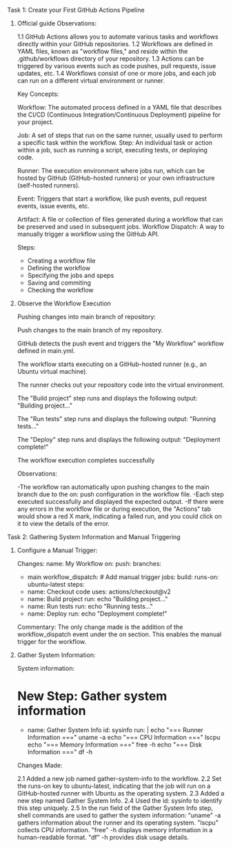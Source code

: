 Task 1: Create your First GitHub Actions Pipeline
1. Official guide 
    Observations:

    1.1 GitHub Actions allows you to automate various tasks and workflows directly within your GitHub repositories.
    1.2 Workflows are defined in YAML files, known as "workflow files," and reside within the .github/workflows directory of your repository.
    1.3 Actions can be triggered by various events such as code pushes, pull requests, issue updates, etc.
    1.4 Workflows consist of one or more jobs, and each job can run on a different virtual environment or runner.

    Key Concepts:

    Workflow: The automated process defined in a YAML file that describes the CI/CD (Continuous Integration/Continuous Deployment) pipeline for your project.

    Job: A set of steps that run on the same runner, usually used to perform a specific task within the workflow.
    Step: An individual task or action within a job, such as running a script, executing tests, or deploying code.
    
    Runner: The execution environment where jobs run, which can be hosted by GitHub (GitHub-hosted runners) or your own infrastructure (self-hosted runners).
    
    Event: Triggers that start a workflow, like push events, pull request events, issue events, etc.
    
    Artifact: A file or collection of files generated during a workflow that can be preserved and used in subsequent jobs.
    Workflow Dispatch: A way to manually trigger a workflow using the GitHub API.

    Steps:

    - Creating a workflow file
    - Defining the workflow
    - Specifying the jobs and speps
    - Saving and commiting
    - Checking the workflow

2. Observe the Workflow Execution

    Pushing changes into main branch of repository:
    
    Push changes to the main branch of my repository.

    GitHub detects the push event and triggers the "My Workflow" workflow defined in main.yml.

    The workflow starts executing on a GitHub-hosted runner (e.g., an Ubuntu virtual machine).

    The runner checks out your repository code into the virtual environment.

    The "Build project" step runs and displays the following output: "Building project..."

    The "Run tests" step runs and displays the following output: "Running tests..."

    The "Deploy" step runs and displays the following output: "Deployment complete!"

    The workflow execution completes successfully

    Observations:

    -The workflow ran automatically upon pushing changes to the main branch due to the on: push configuration in the workflow file.
    -Each step executed successfully and displayed the expected output.
    -If there were any errors in the workflow file or during execution, the "Actions" tab would show a red X mark, indicating a failed run, and you could click on it to view the details of the error. 

Task 2: Gathering System Information and Manual Triggering

1. Configure a Manual Trigger:

    Changes:
    name: My Workflow
on:
  push:
    branches:
      - main
  workflow_dispatch:  # Add manual trigger
jobs:
  build:
    runs-on: ubuntu-latest
    steps:
      - name: Checkout code
        uses: actions/checkout@v2
      - name: Build project
        run: echo "Building project..."
      - name: Run tests
        run: echo "Running tests..."
      - name: Deploy
        run: echo "Deployment complete!"

    Commentary: The only change made is the addition of the workflow_dispatch event under the on section. This enables the manual trigger for the workflow.

2. Gather System Information:

    System information:
     # New Step: Gather system information
      - name: Gather System Info
        id: sysinfo
        run: |
          echo "=== Runner Information ==="
          uname -a
          echo "=== CPU Information ==="
          lscpu
          echo "=== Memory Information ==="
          free -h
          echo "=== Disk Information ==="
          df -h

    Changes Made:

    2.1 Added a new job named gather-system-info to the workflow.
    2.2 Set the runs-on key to ubuntu-latest, indicating that the job will run on a GitHub-hosted runner with Ubuntu as the operating system.
    2.3 Added a new step named Gather System Info.
    2.4 Used the id: sysinfo to identify this step uniquely.
    2.5 In the run field of the Gather System Info step, shell commands are used to gather the system information:
        "uname" -a gathers information about the runner and its operating system.
        "lscpu" collects CPU information.
        "free" -h displays memory information in a human-readable format.
        "df" -h provides disk usage details.